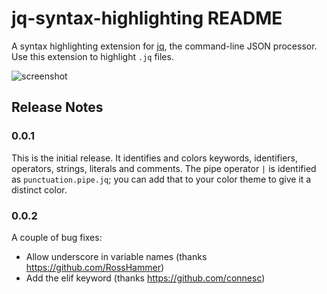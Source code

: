 # jq-syntax-highlighting README

A syntax highlighting extension for [jq](https://stedolan.github.io/jq/), the command-line JSON processor. Use this extension to highlight `.jq` files.

![screenshot](doc/screenshot.png)

## Release Notes

### 0.0.1

This is the initial release. It identifies and colors keywords, identifiers,
operators, strings, literals and comments. The pipe operator `|` is identified
as `punctuation.pipe.jq`; you can add that to your color theme to give it a
distinct color.

### 0.0.2

A couple of bug fixes:
- Allow underscore in variable names (thanks https://github.com/RossHammer)
- Add the elif keyword (thanks https://github.com/connesc)

